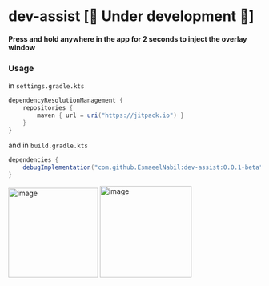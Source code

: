 # dev-assist [🔴 Under development 🔴]

#### Press and hold anywhere in the app for 2 seconds to inject the overlay window

### Usage

in `settings.gradle.kts`


```gradle
dependencyResolutionManagement {
    repositories {
        maven { url = uri("https://jitpack.io") }
    }
}
```

and in `build.gradle.kts`

```gradle
dependencies {
    debugImplementation("com.github.EsmaeelNabil:dev-assist:0.0.1-beta")
}
```




<img width="179" alt="image" src="https://github.com/user-attachments/assets/3425bbbb-2a62-4d4c-90b8-ee8f90b4dd2a" />
<img width="183" alt="image" src="https://github.com/user-attachments/assets/d14cbe8e-36a4-4656-853b-3e056d1e7c8e" />
